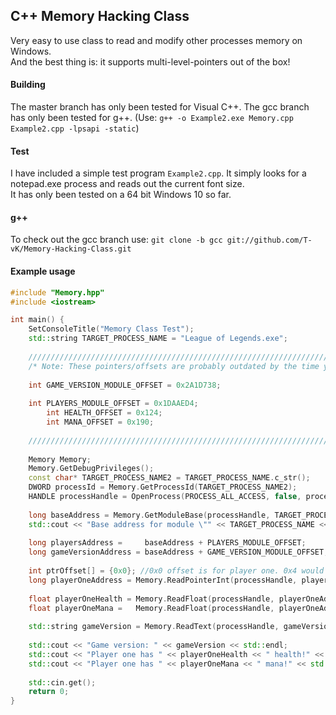## C++ Memory Hacking Class
Very easy to use class to read and modify other processes memory on Windows.  
And the best thing is: it supports multi-level-pointers out of the box!

#### Building
The master branch has only been tested for Visual C++.
The gcc branch has only been tested for g++. (Use: `g++ -o Example2.exe Memory.cpp Example2.cpp -lpsapi -static`)

#### Test
I have included a simple test program `Example2.cpp`. It simply looks for a notepad.exe process and reads out the current font size.  
It has only been tested on a 64 bit Windows 10 so far.

#### g++
To check out the gcc branch use: `git clone -b gcc git://github.com/T-vK/Memory-Hacking-Class.git`

#### Example usage

```C++
#include "Memory.hpp"
#include <iostream>

int main() {
    SetConsoleTitle("Memory Class Test");
    std::string TARGET_PROCESS_NAME = "League of Legends.exe";
    
    //////////////////////////////////////////////////////////////////////////////////
    /* Note: These pointers/offsets are probably outdated by the time you read this */
    
    int GAME_VERSION_MODULE_OFFSET = 0x2A1D738;
    
    int PLAYERS_MODULE_OFFSET = 0x1DAAED4;
        int HEALTH_OFFSET = 0x124;
        int MANA_OFFSET = 0x190;
        
    //////////////////////////////////////////////////////////////////////////////////
    
    Memory Memory;
    Memory.GetDebugPrivileges();
    const char* TARGET_PROCESS_NAME2 = TARGET_PROCESS_NAME.c_str();
    DWORD processId = Memory.GetProcessId(TARGET_PROCESS_NAME2);
    HANDLE processHandle = OpenProcess(PROCESS_ALL_ACCESS, false, processId);
    
    long baseAddress = Memory.GetModuleBase(processHandle, TARGET_PROCESS_NAME);
    std::cout << "Base address for module \"" << TARGET_PROCESS_NAME << "\" is " << baseAddress << " (in dec)..." << std::endl;
    
    long playersAddress =     baseAddress + PLAYERS_MODULE_OFFSET;
    long gameVersionAddress = baseAddress + GAME_VERSION_MODULE_OFFSET;
    
    int ptrOffset[] = {0x0}; //0x0 offset is for player one. 0x4 would be player 2 etc
    long playerOneAddress = Memory.ReadPointerInt(processHandle, playersAddress, ptrOffset, 1);
    
    float playerOneHealth = Memory.ReadFloat(processHandle, playerOneAddress + HEALTH_OFFSET);
    float playerOneMana =   Memory.ReadFloat(processHandle, playerOneAddress + MANA_OFFSET);
    
    std::string gameVersion = Memory.ReadText(processHandle, gameVersionAddress);
    
    std::cout << "Game version: " << gameVersion << std::endl;
    std::cout << "Player one has " << playerOneHealth << " health!" << std::endl;
    std::cout << "Player one has " << playerOneMana << " mana!" << std::endl;
    
    std::cin.get();
    return 0;
}
```
